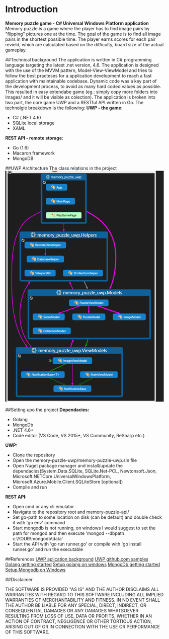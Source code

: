 # Introduction
**Memory puzzle game - C# Universal Windows Platform application**
Memory puzzle is a game where the player has to find image pairs by "flipping" pictures one at the time. The goal of the game is to find all image pairs in the shortest possible time. The player earns scores for each pair revield, which are calculated based on the difficulty, board size of the actual gameplay.

##Technical background
The application is written in C# programming language targeting the latest .net version, 4.6. The application is designed with the use of the MVVM pattern, Model-View-ViewModel and tries to follow the best practeses for a application development to reach a fast application with maintainable codebase. Dynamic code was a key part of the development process, to avoid as many hard coded values as possible. This resulted in easy extendabe game (eg.: simply copy more folders into Images/ and it will be visible as colection).
The application is broken into two part, the core game UWP and a RESTful API written in Go. The technolgie breakdown is the following:
**UWP - the game**:
- C# (.NET 4.6)
- SQLite local storage
- XAML

**REST API - remote storage**:
- Go (1.6)
- Macaron framework
- MongoDB

##UWP Architecture
The class relations in the project
![Class relations](https://raw.githubusercontent.com/pete314/memory-puzzle-uwp/master/docs/img/memory_puzzle_class__relations.PNG?token=AIYB_GW-GssaUb-R7Fh3lKMPMrWg4EhGks5YTBuQwA%3D%3D "Memory puzzle class relations")


##Setting upo the project
**Dependacies:**
- Golang
- MongoDb
- .NET 4.6+
- Code editor (VS Code, VS 2015+, VS Community, ReSharp etc.)

**UWP:**
- Clone the repository
- Open the memory-puzzle-uwp/memory-puzzle-uwp.sln file
- Open Nuget package manager and install/update the dependacies(System.Data.SQLite, SQLite.Net-PCL, Newtonsoft.Json, Microsoft.NETCore.UniversalWindowsPlatform, Microsoft.Azure.Mobile.Client.SQLiteStore [optional])
- Compile and run

**REST API:**
- Open cmd or any cli emulator
- Navigate to the repository root and memory-puzzle-api/
- Set go-path to some location on disk (can be default) and double check it with 'go env' command
- Start mongodb is not running, on windows I would suggest to set the path for mongod and then execute 'mongod --dbpath c:\YOUR\mongodb\data'
- Start the API with 'go run runner.go' or compile with 'go install runner.go' and run the executable

##References
[UWP aplication background](https://msdn.microsoft.com/en-us/library/dn975273.aspx)
[UWP github.com samples](https://github.com/Microsoft/Windows-universal-samples)
[Golang getting started](https://golang.org/)
[Setup golang on windows](http://www.wadewegner.com/2014/12/easy-go-programming-setup-for-windows/)
[MongoDb getting started](https://www.mongodb.com/)
[Setup Mongodb on Windows](https://docs.mongodb.com/manual/tutorial/install-mongodb-on-windows/)


##Disclaimer

THE SOFTWARE IS PROVIDED "AS IS" AND THE AUTHOR DISCLAIMS ALL WARRANTIES WITH REGARD TO THIS SOFTWARE INCLUDING ALL IMPLIED WARRANTIES OF MERCHANTABILITY AND FITNESS. IN NO EVENT SHALL THE AUTHOR BE LIABLE FOR ANY SPECIAL, DIRECT, INDIRECT, OR CONSEQUENTIAL DAMAGES OR ANY DAMAGES WHATSOEVER RESULTING FROM LOSS OF USE, DATA OR PROFITS, WHETHER IN AN ACTION OF CONTRACT, NEGLIGENCE OR OTHER TORTIOUS ACTION, ARISING OUT OF OR IN CONNECTION WITH THE USE OR PERFORMANCE OF THIS SOFTWARE.

